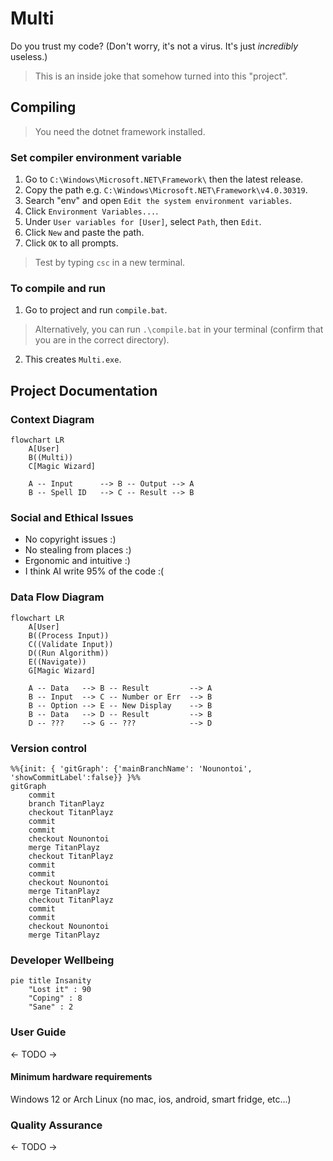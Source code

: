 # Multi
Do you trust my code? (Don't worry, it's not a virus. It's just *incredibly* useless.)

> This is an inside joke that somehow turned into this "project".

## Compiling 

> You need the dotnet framework installed.

### Set compiler environment variable
1. Go to `C:\Windows\Microsoft.NET\Framework\` then the latest release.
2. Copy the path e.g. `C:\Windows\Microsoft.NET\Framework\v4.0.30319`.
3. Search "env" and open `Edit the system environment variables`.
4. Click `Environment Variables...`.
5. Under `User variables for [User]`, select `Path`, then `Edit`.
6. Click `New` and paste the path.
7. Click `OK` to all prompts.

> Test by typing `csc` in a new terminal.

### To compile and run
1. Go to project and run `compile.bat`.
> Alternatively, you can run `.\compile.bat` in your terminal (confirm that you are in the correct directory).
2. This creates `Multi.exe`.


## Project Documentation

### Context Diagram
```mermaid
flowchart LR
    A[User]
    B((Multi))
    C[Magic Wizard]

    A -- Input      --> B -- Output --> A
    B -- Spell ID   --> C -- Result --> B
```

### Social and Ethical Issues
- No copyright issues :)
- No stealing from places :)
- Ergonomic and intuitive :)
- I think AI write 95% of the code :(

### Data Flow Diagram
```mermaid
flowchart LR
    A[User]
    B((Process Input))
    C((Validate Input))
    D((Run Algorithm))
    E((Navigate))
    G[Magic Wizard]

    A -- Data   --> B -- Result         --> A
    B -- Input  --> C -- Number or Err  --> B
    B -- Option --> E -- New Display    --> B
    B -- Data   --> D -- Result         --> B
    D -- ???    --> G -- ???            --> D
```

### Version control
```mermaid
%%{init: { 'gitGraph': {'mainBranchName': 'Nounontoi', 'showCommitLabel':false}} }%%
gitGraph
    commit
    branch TitanPlayz
    checkout TitanPlayz
    commit
    commit
    checkout Nounontoi
    merge TitanPlayz
    checkout TitanPlayz
    commit
    commit
    checkout Nounontoi
    merge TitanPlayz
    checkout TitanPlayz
    commit
    commit
    checkout Nounontoi
    merge TitanPlayz
```

### Developer Wellbeing
```mermaid
pie title Insanity
    "Lost it" : 90
    "Coping" : 8
    "Sane" : 2
```

### User Guide
<- TODO ->

#### Minimum hardware requirements
Windows 12 or Arch Linux (no mac, ios, android, smart fridge, etc...)

### Quality Assurance
<- TODO ->